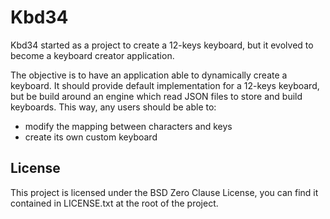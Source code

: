 # Kbd34

Kbd34 started as a project to create a 12-keys keyboard, but it evolved
to become a keyboard creator application.

The objective is to have an application able to dynamically create a keyboard.
It should provide default implementation for a 12-keys keyboard, but be build
around an engine which read JSON files to store and build keyboards.
This way, any users should be able to:
- modify the mapping between characters and keys
- create its own custom keyboard

## License

This project is licensed under the BSD Zero Clause License, you can find
it contained in LICENSE.txt at the root of the project.

